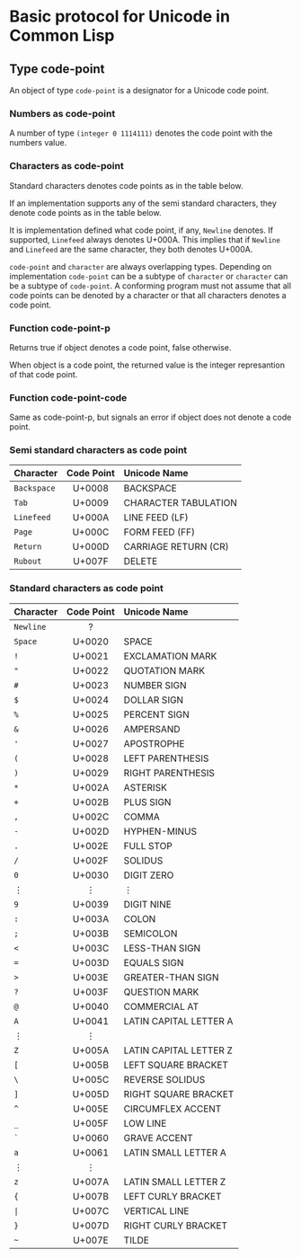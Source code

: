 # Basic protocol for Unicode in Common Lisp

## Type code-point

An object of type `code-point` is a designator for a Unicode code point.

### Numbers as code-point

A number of type `(integer 0 1114111)` denotes the code point with the
numbers value.

### Characters as code-point

Standard characters denotes code points as in the table below.

If an implementation supports any of the semi standard characters, they
denote code points as in the table below.

It is implementation defined what code point, if any, `Newline`
denotes. If supported, `Linefeed` always denotes U+000A. This implies
that if `Newline` and `Linefeed` are the same character, they both
denotes U+000A.

`code-point` and `character` are always overlapping types. Depending
on implementation `code-point` can be a subtype of `character` or
`character` can be a subtype of `code-point`. A conforming program
must not assume that all code points can be denoted by a character or
that all characters denotes a code point.

### Function code-point-p

Returns true if object denotes a code point, false otherwise.

When object is a code point, the returned value is the integer
represantion of that code point.

### Function code-point-code

Same as code-point-p, but signals an error if object does not denote a
code point.

### Semi standard characters as code point

| Character   | Code Point | Unicode Name         |
|:------------|:----------:|:---------------------|
| `Backspace` | U+0008     | BACKSPACE            |
| `Tab`       | U+0009     | CHARACTER TABULATION |
| `Linefeed`  | U+000A     | LINE FEED (LF)       |
| `Page`      | U+000C     | FORM FEED (FF)       |
| `Return`    | U+000D     | CARRIAGE RETURN (CR) |
| `Rubout`    | U+007F     | DELETE               |
    
### Standard characters as code point

| Character | Code Point | Unicode Name           |
|:----------|:----------:|:-----------------------|
| `Newline` | ?          |                        |
| `Space`   | U+0020     | SPACE                  |
| `!`       | U+0021     | EXCLAMATION MARK       |
| `"`       | U+0022     | QUOTATION MARK         |
| `#`       | U+0023     | NUMBER SIGN            |
| `$`       | U+0024     | DOLLAR SIGN            |
| `%`       | U+0025     | PERCENT SIGN           |
| `&`       | U+0026     | AMPERSAND              |
| `'`       | U+0027     | APOSTROPHE             |
| `(`       | U+0028     | LEFT PARENTHESIS       |
| `)`       | U+0029     | RIGHT PARENTHESIS      |
| `*`       | U+002A     | ASTERISK               |
| `+`       | U+002B     | PLUS SIGN              |
| `,`       | U+002C     | COMMA                  |
| `-`       | U+002D     | HYPHEN-MINUS           |
| `.`       | U+002E     | FULL STOP              |
| `/`       | U+002F     | SOLIDUS                |
| `0`       | U+0030     | DIGIT ZERO             |
| ⋮         | ⋮          | ⋮                      |
| `9`       | U+0039     | DIGIT NINE             |
| `:`       | U+003A     | COLON                  |
| `;`       | U+003B     | SEMICOLON              |
| `<`       | U+003C     | LESS-THAN SIGN         |
| `=`       | U+003D     | EQUALS SIGN            |
| `>`       | U+003E     | GREATER-THAN SIGN      |
| `?`       | U+003F     | QUESTION MARK          |
| `@`       | U+0040     | COMMERCIAL AT          |
| `A`       | U+0041     | LATIN CAPITAL LETTER A |
| ⋮         | ⋮          |                        |
| `Z`       | U+005A     | LATIN CAPITAL LETTER Z |
| `[`       | U+005B     | LEFT SQUARE BRACKET    |
| `\`       | U+005C     | REVERSE SOLIDUS        |
| `]`       | U+005D     | RIGHT SQUARE BRACKET   |
| `^`       | U+005E     | CIRCUMFLEX ACCENT      |
| `_`       | U+005F     | LOW LINE               |
| `` ` ``   | U+0060     | GRAVE ACCENT           |
| `a`       | U+0061     | LATIN SMALL LETTER A   |
| ⋮         | ⋮          |                        |
| `z`       | U+007A     | LATIN SMALL LETTER Z   |
| `{`       | U+007B     | LEFT CURLY BRACKET     |
| `\|`      | U+007C     | VERTICAL LINE          |
| `}`       | U+007D     | RIGHT CURLY BRACKET    |
| `~`       | U+007E     | TILDE                  |
